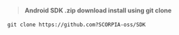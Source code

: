 > #### Android SDK .zip download install using git clone
``` git
git clone https://github.com?SCORPIA-oss/SDK
```
